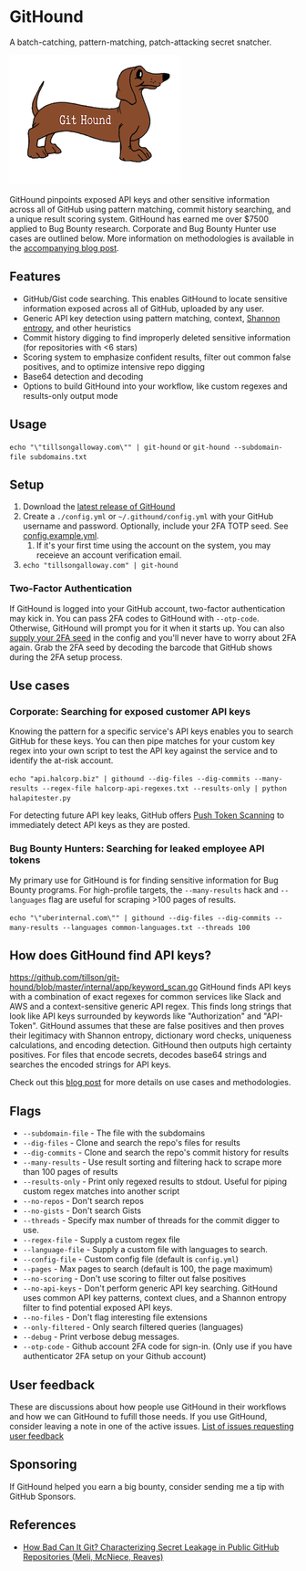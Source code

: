 # GitHound

A batch-catching, pattern-matching, patch-attacking secret snatcher.

![GitHound](assets/logo.png)

GitHound pinpoints exposed API keys and other sensitive information across all of GitHub using pattern matching, commit history searching, and a unique result scoring system. GitHound has earned me over $7500 applied to Bug Bounty research. Corporate and Bug Bounty Hunter use cases are outlined below.
More information on methodologies is available in the [accompanying blog post](https://tillsongalloway.com/finding-sensitive-information-on-github/).

## Features

* GitHub/Gist code searching. This enables GitHound to locate sensitive information exposed across all of GitHub, uploaded by any user.
* Generic API key detection using pattern matching, context, [Shannon entropy](<https://en.wikipedia.org/wiki/Entropy_(information_theory)>), and other heuristics
* Commit history digging to find improperly deleted sensitive information (for repositories with <6 stars)
* Scoring system to emphasize confident results, filter out common false positives, and to optimize intensive repo digging
* Base64 detection and decoding
* Options to build GitHound into your workflow, like custom regexes and results-only output mode

## Usage

`echo "\"tillsongalloway.com\"" | git-hound` or `git-hound --subdomain-file subdomains.txt`

## Setup

1. Download the [latest release of GitHound](https://github.com/tillson/git-hound/releases)
2. Create a `./config.yml` or `~/.githound/config.yml` with your GitHub username and password. Optionally, include your 2FA TOTP seed. See [config.example.yml](config.example.yml).
   1. If it's your first time using the account on the system, you may receieve an account verification email.
3. `echo "tillsongalloway.com" | git-hound`

### Two-Factor Authentication

If GitHound is logged into your GitHub account, two-factor authentication may kick in. You can pass 2FA codes to GitHound with `--otp-code`.
Otherwise, GitHound will prompt you for it when it starts up.
You can also [supply your 2FA seed](https://github.com/tillson/git-hound/pull/24) in the config and you'll never have to worry about 2FA again.
Grab the 2FA seed by decoding the barcode that GitHub shows during the 2FA setup process.

## Use cases

### Corporate: Searching for exposed customer API keys

Knowing the pattern for a specific service's API keys enables you to search GitHub for these keys. You can then pipe matches for your custom key regex into your own script to test the API key against the service and to identify the at-risk account.

`echo "api.halcorp.biz" | githound --dig-files --dig-commits --many-results --regex-file halcorp-api-regexes.txt --results-only | python halapitester.py`

For detecting future API key leaks, GitHub offers [Push Token Scanning](https://help.github.com/en/articles/about-token-scanning) to immediately detect API keys as they are posted.

### Bug Bounty Hunters: Searching for leaked employee API tokens

My primary use for GitHound is for finding sensitive information for Bug Bounty programs. For high-profile targets, the `--many-results`  hack and `--languages` flag are useful for scraping >100 pages of results.

`echo "\"uberinternal.com\"" | githound --dig-files --dig-commits --many-results --languages common-languages.txt --threads 100`

## How does GitHound find API keys?
https://github.com/tillson/git-hound/blob/master/internal/app/keyword_scan.go
GitHound finds API keys with a combination of exact regexes for common services like Slack and AWS and a context-sensitive generic API regex. This finds long strings that look like API keys surrounded by keywords like "Authorization" and "API-Token". GitHound assumes that these are false positives and then proves their legitimacy with Shannon entropy, dictionary word checks, uniqueness calculations, and encoding detection. GitHound then outputs high certainty positives.
For files that encode secrets, decodes base64 strings and searches the encoded strings for API keys.

Check out this [blog post](https://tillsongalloway.com/finding-sensitive-information-on-github/) for more details on use cases and methodologies.

## Flags

* `--subdomain-file` - The file with the subdomains
* `--dig-files` - Clone and search the repo's files for results
* `--dig-commits` - Clone and search the repo's commit history for results
* `--many-results` - Use result sorting and filtering hack to scrape more than 100 pages of results
* `--results-only` - Print only regexed results to stdout. Useful for piping custom regex matches into another script
* `--no-repos` - Don't search repos
* `--no-gists` - Don't search Gists
* `--threads` - Specify max number of threads for the commit digger to use.
* `--regex-file` - Supply a custom regex file
* `--language-file` - Supply a custom file with languages to search.
* `--config-file` - Custom config file (default is `config.yml`)
* `--pages` - Max pages to search (default is 100, the page maximum)
* `--no-scoring` - Don't use scoring to filter out false positives
* `--no-api-keys` - Don't perform generic API key searching. GitHound uses common API key patterns, context clues, and a Shannon entropy filter to find potential exposed API keys.
* `--no-files` - Don't flag interesting file extensions
* `--only-filtered` - Only search filtered queries (languages)
* `--debug` - Print verbose debug messages.
* `--otp-code` - Github account 2FA code for sign-in. (Only use if you have authenticator 2FA setup on your Github account)

## User feedback
These are discussions about how people use GitHound in their workflows and how we can GitHound to fufill those needs. If you use GitHound, consider leaving a note in one of the active issues.
[List of issues requesting user feedback](https://github.com/tillson/git-hound/issues?q=is%3Aissue+is%3Aopen+label%3A%22user+feedback+requested%22)


## Sponsoring
If GitHound helped you earn a big bounty, consider sending me a tip with GitHub Sponsors.

## References

* [How Bad Can It Git? Characterizing Secret Leakage in Public GitHub Repositories (Meli, McNiece, Reaves)](https://www.ndss-symposium.org/wp-content/uploads/2019/02/ndss2019_04B-3_Meli_paper.pdf)

